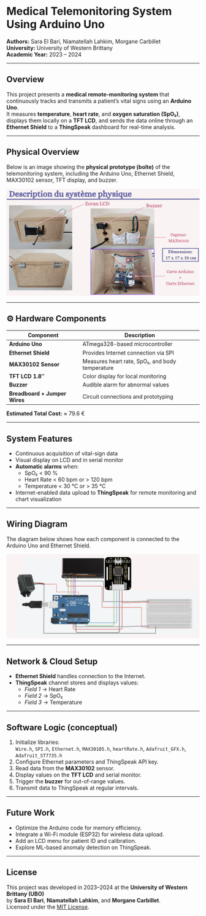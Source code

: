 # Medical Telemonitoring System Using Arduino Uno

**Authors:** Sara El Bari, Niamatellah Lahkim, Morgane Carbillet  
**University:** University of Western Brittany  
**Academic Year:** 2023 – 2024  

---

## Overview
This project presents a **medical remote-monitoring system** that continuously tracks and transmits a patient’s vital signs using an **Arduino Uno**.  
It measures **temperature**, **heart rate**, and **oxygen saturation (SpO₂)**, displays them locally on a **TFT LCD**, and sends the data online through an **Ethernet Shield** to a **ThingSpeak** dashboard for real-time analysis.

---


## Physical Overview

Below is an image showing the **physical prototype (boîte)** of the telemonitoring system, including the Arduino Uno, Ethernet Shield, MAX30102 sensor, TFT display, and buzzer.

![Physical Overview](Documents/overview.png)

---

## ⚙️ Hardware Components

| Component | Description |
|------------|-------------|
| **Arduino Uno** | ATmega328-based microcontroller |
| **Ethernet Shield** | Provides Internet connection via SPI |
| **MAX30102 Sensor** | Measures heart rate, SpO₂, and body temperature |
| **TFT LCD 1.8″** | Color display for local monitoring |
| **Buzzer** | Audible alarm for abnormal values |
| **Breadboard + Jumper Wires** | Circuit connections and prototyping |

**Estimated Total Cost:** ≈ 79.6 €

---

## System Features

- Continuous acquisition of vital-sign data  
- Visual display on LCD and in serial monitor  
- **Automatic alarms** when:
  - SpO₂ < 90 %
  - Heart Rate < 60 bpm or > 120 bpm
  - Temperature < 30 °C or > 35 °C  
- Internet-enabled data upload to **ThingSpeak** for remote monitoring and chart visualization

---

## Wiring Diagram

The diagram below shows how each component is connected to the Arduino Uno and Ethernet Shield.

![Wiring Diagram](Documents/Wiring_diagram.png)

---

## Network & Cloud Setup

- **Ethernet Shield** handles connection to the Internet.  
- **ThingSpeak** channel stores and displays values:  
  - *Field 1* → Heart Rate  
  - *Field 2* → SpO₂  
  - *Field 3* → Temperature  

---

## Software Logic (conceptual)

1. Initialize libraries:  
   `Wire.h`, `SPI.h`, `Ethernet.h`, `MAX30105.h`, `heartRate.h`, `Adafruit_GFX.h`, `Adafruit_ST7735.h`
2. Configure Ethernet parameters and ThingSpeak API key.  
3. Read data from the **MAX30102** sensor.  
4. Display values on the **TFT LCD** and serial monitor.  
5. Trigger the **buzzer** for out-of-range values.  
6. Transmit data to ThingSpeak at regular intervals.

---

## Future Work

- Optimize the Arduino code for memory efficiency.  
- Integrate a Wi-Fi module (ESP32) for wireless data upload.  
- Add an LCD menu for patient ID and calibration.  
- Explore ML-based anomaly detection on ThingSpeak.

---

## License
This project was developed in 2023–2024 at the **University of Western Brittany (UBO)**  
by **Sara El Bari**, **Niamatellah Lahkim**, and **Morgane Carbillet**.  
Licensed under the [MIT License](LICENSE).

